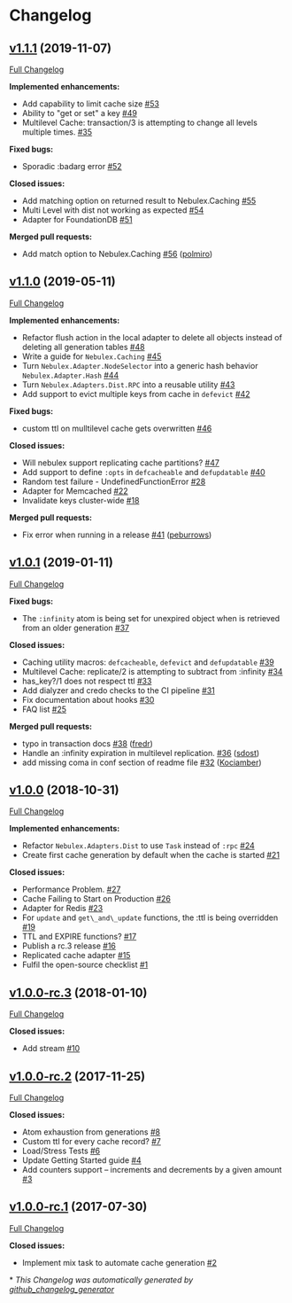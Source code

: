 # Changelog

## [v1.1.1](https://github.com/cabol/nebulex/tree/v1.1.1) (2019-11-07)

[Full Changelog](https://github.com/cabol/nebulex/compare/v1.1.0...v1.1.1)

**Implemented enhancements:**

- Add capability to limit cache size  [\#53](https://github.com/cabol/nebulex/issues/53)
- Ability to "get or set" a key [\#49](https://github.com/cabol/nebulex/issues/49)
- Multilevel Cache: transaction/3 is attempting to change all levels multiple times. [\#35](https://github.com/cabol/nebulex/issues/35)

**Fixed bugs:**

- Sporadic :badarg error [\#52](https://github.com/cabol/nebulex/issues/52)

**Closed issues:**

- Add matching option on returned result to Nebulex.Caching [\#55](https://github.com/cabol/nebulex/issues/55)
- Multi Level with dist not working as expected [\#54](https://github.com/cabol/nebulex/issues/54)
- Adapter for FoundationDB [\#51](https://github.com/cabol/nebulex/issues/51)

**Merged pull requests:**

- Add match option to Nebulex.Caching [\#56](https://github.com/cabol/nebulex/pull/56) ([polmiro](https://github.com/polmiro))

## [v1.1.0](https://github.com/cabol/nebulex/tree/v1.1.0) (2019-05-11)

[Full Changelog](https://github.com/cabol/nebulex/compare/v1.0.1...v1.1.0)

**Implemented enhancements:**

- Refactor flush action in the local adapter to delete all objects instead of deleting all generation tables [\#48](https://github.com/cabol/nebulex/issues/48)
- Write a guide for `Nebulex.Caching` [\#45](https://github.com/cabol/nebulex/issues/45)
- Turn `Nebulex.Adapter.NodeSelector` into a generic hash behavior `Nebulex.Adapter.Hash` [\#44](https://github.com/cabol/nebulex/issues/44)
- Turn `Nebulex.Adapters.Dist.RPC` into a reusable utility [\#43](https://github.com/cabol/nebulex/issues/43)
- Add support to evict multiple keys from cache in `defevict`  [\#42](https://github.com/cabol/nebulex/issues/42)

**Fixed bugs:**

- custom ttl on mulltilevel cache gets overwritten [\#46](https://github.com/cabol/nebulex/issues/46)

**Closed issues:**

- Will nebulex support replicating cache partitions? [\#47](https://github.com/cabol/nebulex/issues/47)
- Add support to define `:opts` in `defcacheable` and `defupdatable` [\#40](https://github.com/cabol/nebulex/issues/40)
- Random test failure - UndefinedFunctionError [\#28](https://github.com/cabol/nebulex/issues/28)
- Adapter for Memcached [\#22](https://github.com/cabol/nebulex/issues/22)
- Invalidate keys cluster-wide [\#18](https://github.com/cabol/nebulex/issues/18)

**Merged pull requests:**

- Fix error when running in a release [\#41](https://github.com/cabol/nebulex/pull/41) ([peburrows](https://github.com/peburrows))

## [v1.0.1](https://github.com/cabol/nebulex/tree/v1.0.1) (2019-01-11)

[Full Changelog](https://github.com/cabol/nebulex/compare/v1.0.0...v1.0.1)

**Fixed bugs:**

- The `:infinity` atom is being set for unexpired object when is retrieved from an older generation [\#37](https://github.com/cabol/nebulex/issues/37)

**Closed issues:**

- Caching utility macros: `defcacheable`, `defevict` and `defupdatable` [\#39](https://github.com/cabol/nebulex/issues/39)
- Multilevel Cache: replicate/2 is attempting to subtract from :infinity [\#34](https://github.com/cabol/nebulex/issues/34)
- has\_key?/1 does not respect ttl [\#33](https://github.com/cabol/nebulex/issues/33)
- Add dialyzer and credo checks to the CI pipeline [\#31](https://github.com/cabol/nebulex/issues/31)
- Fix documentation about hooks [\#30](https://github.com/cabol/nebulex/issues/30)
- FAQ list [\#25](https://github.com/cabol/nebulex/issues/25)

**Merged pull requests:**

- typo in transaction docs [\#38](https://github.com/cabol/nebulex/pull/38) ([fredr](https://github.com/fredr))
- Handle an :infinity expiration in multilevel replication. [\#36](https://github.com/cabol/nebulex/pull/36) ([sdost](https://github.com/sdost))
- add missing coma in conf section of readme file [\#32](https://github.com/cabol/nebulex/pull/32) ([Kociamber](https://github.com/Kociamber))

## [v1.0.0](https://github.com/cabol/nebulex/tree/v1.0.0) (2018-10-31)

[Full Changelog](https://github.com/cabol/nebulex/compare/v1.0.0-rc.3...v1.0.0)

**Implemented enhancements:**

- Refactor `Nebulex.Adapters.Dist` to use `Task` instead of `:rpc` [\#24](https://github.com/cabol/nebulex/issues/24)
- Create first cache generation by default when the cache is started [\#21](https://github.com/cabol/nebulex/issues/21)

**Closed issues:**

- Performance Problem. [\#27](https://github.com/cabol/nebulex/issues/27)
- Cache Failing to Start on Production [\#26](https://github.com/cabol/nebulex/issues/26)
- Adapter for Redis [\#23](https://github.com/cabol/nebulex/issues/23)
- For `update` and `get\_and\_update` functions, the :ttl is being overridden [\#19](https://github.com/cabol/nebulex/issues/19)
- TTL and EXPIRE functions? [\#17](https://github.com/cabol/nebulex/issues/17)
- Publish a rc.3 release [\#16](https://github.com/cabol/nebulex/issues/16)
- Replicated cache adapter [\#15](https://github.com/cabol/nebulex/issues/15)
- Fulfil the open-source checklist [\#1](https://github.com/cabol/nebulex/issues/1)

## [v1.0.0-rc.3](https://github.com/cabol/nebulex/tree/v1.0.0-rc.3) (2018-01-10)

[Full Changelog](https://github.com/cabol/nebulex/compare/v1.0.0-rc.2...v1.0.0-rc.3)

**Closed issues:**

- Add stream [\#10](https://github.com/cabol/nebulex/issues/10)

## [v1.0.0-rc.2](https://github.com/cabol/nebulex/tree/v1.0.0-rc.2) (2017-11-25)

[Full Changelog](https://github.com/cabol/nebulex/compare/v1.0.0-rc.1...v1.0.0-rc.2)

**Closed issues:**

- Atom exhaustion from generations [\#8](https://github.com/cabol/nebulex/issues/8)
- Custom ttl for every cache record? [\#7](https://github.com/cabol/nebulex/issues/7)
- Load/Stress Tests [\#6](https://github.com/cabol/nebulex/issues/6)
- Update Getting Started guide [\#4](https://github.com/cabol/nebulex/issues/4)
- Add counters support – increments and decrements by a given amount [\#3](https://github.com/cabol/nebulex/issues/3)

## [v1.0.0-rc.1](https://github.com/cabol/nebulex/tree/v1.0.0-rc.1) (2017-07-30)

[Full Changelog](https://github.com/cabol/nebulex/compare/64dbc38a7e330bb15a1f7372c6d3a97b82d61cc4...v1.0.0-rc.1)

**Closed issues:**

- Implement mix task to automate cache generation [\#2](https://github.com/cabol/nebulex/issues/2)



\* *This Changelog was automatically generated by [github_changelog_generator](https://github.com/github-changelog-generator/github-changelog-generator)*
